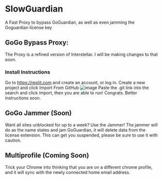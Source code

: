 
# SlowGuardian
A Fast Proxy to bypass GoGuardian, as well as even jamming the Goguardian license key 


## GoGo Bypass Proxy:
The Proxy is a refined version of Interstellar. I will be making changes to that soon.
### Install Instructions
Go to https://replit.com and create an account, or log in.
Create a new project and click Import From GitHub
![image](https://github.com/zgr2575/SlowGuardian/assets/62474113/430b29e4-3be9-4600-9efb-9a6ec9eda1ca)
Paste the .git link into the search and click import, then you are able to run!
Congrats.
Better instructions soon. 
## GoGo Jammer (Soon)
Want all sites unblocked for up to a week? Use the Jammer! The jammer will do as the name states and jam GoGuardian, it will delete data from the license extension. This can get you suspended, please be sure to use it with caution. 

## Multiprofile (Coming Soon)
Trick your Chrome into thinking that you are on a different chrome profile, and it will sync with the newly connected home email address. 
